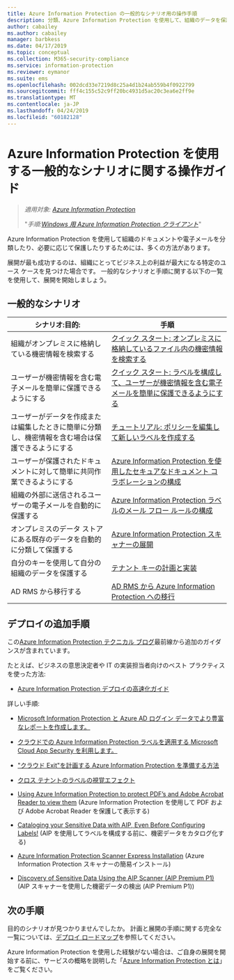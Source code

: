 ```yaml
---
title: Azure Information Protection の一般的なシナリオ用の操作手順
description: 分類、Azure Information Protection を使用して、組織のデータを保護するユース ケースを特定します。
author: cabailey
ms.author: cabailey
manager: barbkess
ms.date: 04/17/2019
ms.topic: conceptual
ms.collection: M365-security-compliance
ms.service: information-protection
ms.reviewer: eymanor
ms.suite: ems
ms.openlocfilehash: 002dcd33e7219d8c25a4d1b24ab559b4f0922799
ms.sourcegitcommit: fff4c155c52c9ff20bc4931d5ac20c3ea6e2ff9e
ms.translationtype: MT
ms.contentlocale: ja-JP
ms.lasthandoff: 04/24/2019
ms.locfileid: "60182128"
---
```

# <a name="how-to-guides-for-common-scenarios-that-use-azure-information-protection"></a>Azure Information Protection を使用する一般的なシナリオに関する操作ガイド

>*適用対象: [Azure Information Protection](https://azure.microsoft.com/pricing/details/information-protection)*
>
> "*手順:[Windows 用 Azure Information Protection クライアント](faqs.md#whats-the-difference-between-the-azure-information-protection-client-and-the-azure-information-protection-unified-labeling-client)*"

Azure Information Protection を使用して組織のドキュメントや電子メールを分類したり、必要に応じて保護したりするためには、多くの方法があります。 

展開が最も成功するのは、組織にとってビジネス上の利益が最大になる特定のユース ケースを見つけた場合です。 一般的なシナリオと手順に関する以下の一覧を使用して、展開を開始しましょう。

## <a name="common-scenarios"></a>一般的なシナリオ

|シナリオ:目的:|手順|
|----------------|---------------|
|組織がオンプレミスに格納している機密情報を検索する|[クイック スタート: オンプレミスに格納しているファイル内の機密情報を検索する](quickstart-findsensitiveinfo.md)|
|ユーザーが機密情報を含む電子メールを簡単に保護できるようにする|[クイック スタート: ラベルを構成して、ユーザーが機密情報を含む電子メールを簡単に保護できるようにする](quickstart-label-dnf-protectedemail.md)|
|ユーザーがデータを作成または編集したときに簡単に分類し、機密情報を含む場合は保護できるようにする| [チュートリアル: ポリシーを編集して新しいラベルを作成する](infoprotect-quick-start-tutorial.md)|
|ユーザーが保護されたドキュメントに対して簡単に共同作業できるようにする|[Azure Information Protection を使用したセキュアなドキュメント コラボレーションの構成](secure-collaboration-documents.md)|
|組織の外部に送信されるユーザーの電子メールを自動的に保護する| [Azure Information Protection ラベルのメール フロー ルールの構成](configure-exo-rules.md)
|オンプレミスのデータ ストアにある既存のデータを自動的に分類して保護する|[Azure Information Protection スキャナーの展開](deploy-aip-scanner.md)|
|自分のキーを使用して自分の組織のデータを保護する| [テナント キーの計画と実装](plan-implement-tenant-key.md)|
|AD RMS から移行する|[AD RMS から Azure Information Protection への移行](migrate-from-ad-rms-to-azure-rms.md)|

## <a name="additional-deployment-instructions"></a>デプロイの追加手順

この[Azure Information Protection テクニカル ブログ](https://aka.ms/AIPblog)最前線から追加のガイダンスが含まれています。

たとえば、ビジネスの意思決定者や IT の実装担当者向けのベスト プラクティスを使った方法:

- [Azure Information Protection デプロイの高速化ガイド](https://techcommunity.microsoft.com/t5/Azure-Information-Protection/Azure-Information-Protection-Deployment-Acceleration-Guide/ba-p/334423)

詳しい手順:

- [Microsoft Information Protection と Azure AD ログイン データでより豊富なレポートを作成します。](https://techcommunity.microsoft.com/t5/Azure-Information-Protection/Create-richer-reports-with-Microsoft-Information-Protection-and/ba-p/392713)

- [クラウドでの Azure Information Protection ラベルを適用する Microsoft Cloud App Security を利用します。](https://techcommunity.microsoft.com/t5/Azure-Information-Protection/Leverage-Microsoft-Cloud-App-Security-to-apply-Azure-Information/ba-p/388638)

- ["クラウド Exit"を計画する Azure Information Protection を準備する方法](https://techcommunity.microsoft.com/t5/Azure-Information-Protection/How-to-prepare-an-Azure-Information-Protection-Cloud-Exit-plan/ba-p/382631)

- [クロス テナントのラベルの視覚エフェクト](https://techcommunity.microsoft.com/t5/Azure-Information-Protection/Cross-Tenant-Label-Visualization/ba-p/356588)

- [Using Azure Information Protection to protect PDF’s and Adobe Acrobat Reader to view them](https://techcommunity.microsoft.com/t5/Azure-Information-Protection/Using-Azure-Information-Protection-to-protect-PDF-s-and-Adobe/ba-p/282010) (Azure Information Protection を使用して PDF および Adobe Acrobat Reader を保護して表示する)

- [Cataloging your Sensitive Data with AIP, Even Before Configuring Labels!](https://techcommunity.microsoft.com/t5/Azure-Information-Protection/Cataloging-your-Sensitive-Data-with-AIP-Even-Before-Configuring/ba-p/267241) (AIP を使用してラベルを構成する前に、機密データをカタログ化する)

- [Azure Information Protection Scanner Express Installation](https://techcommunity.microsoft.com/t5/Azure-Information-Protection/Azure-Information-Protection-Scanner-Express-Installation/ba-p/265424) (Azure Information Protection スキャナーの簡易インストール)

- [Discovery of Sensitive Data Using the AIP Scanner (AIP Premium P1)](https://techcommunity.microsoft.com/t5/Azure-Information-Protection/Discovery-of-Sensitive-Data-Using-the-AIP-Scanner-AIP-Premium-P1/ba-p/252040) (AIP スキャナーを使用した機密データの検出 (AIP Premium P1))

## <a name="next-steps"></a>次の手順

目的のシナリオが見つかりませんでしたか。 計画と展開の手順に関する完全な一覧については、[デプロイ ロードマップ](deployment-roadmap.md)を参照してください。

Azure Information Protection を使用した経験がない場合は、ご自身の展開を開始する前に、サービスの概略を説明した「[Azure Information Protection とは](what-is-information-protection.md)」をご覧ください。
